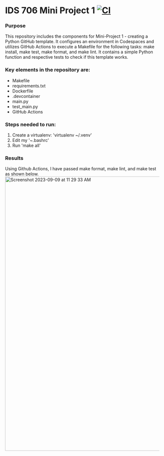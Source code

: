# IDS 706 Mini Project 1 [![CI](https://github.com/jaxonyue/Fall-23-Data_Engineering/actions/workflows/ccid.yml/badge.svg)](https://github.com/jaxonyue/Fall-23-Data_Engineering/actions/workflows/ccid.yml)
### Purpose
This repository includes the components for Mini-Project 1 - creating a Python GitHub template. It configures an environment in Codespaces and utilizes GitHub Actions to execute a Makefile for the following tasks: make install, make test, make format, and make lint. It contains a simple Python function and respective tests to check if this template works.

### Key elements in the repository are:

* Makefile
* requirements.txt
* Dockerfile
* .devcontainer
* main.py
* test_main.py
* GitHub Actions

### Steps needed to run:
1. Create a virtualenv: 'virtualenv ~/.venv'
2. Edit my '~.bashrc'
3. Run 'make all'

### Results
Using Github Actions, I have passed make format, make lint, and make test as shown below.
<img width="897" alt="Screenshot 2023-09-09 at 11 29 33 AM" src="https://github.com/jaxonyue/Fall-23-Data_Engineering/assets/70416390/e89ed801-4eda-439c-bfd8-f864b26a46ae">
